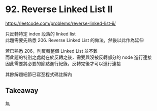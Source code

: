 # 92. Reverse Linked List II

<https://leetcode.com/problems/reverse-linked-list-ii/>

只反轉特定 index 段落的 linked list  
此題需要先熟悉 206. Reverse Linked List 的做法，然後以此作為延伸

若已熟悉 206，則反轉整個 Linked List 並不難  
而此題的特別之處就在於反轉之後，需要與沒被反轉部分的 node 進行連接  
因此需要將必要的節點進行紀錄，反轉完後才可以進行連接

其餘解題細節已寫至程式碼註解內

## Takeaway

無

